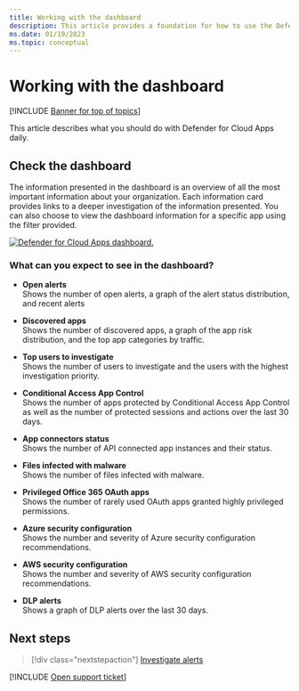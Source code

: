 ```yaml
---
title: Working with the dashboard
description: This article provides a foundation for how to use the Defender for Cloud Apps dashboard.
ms.date: 01/19/2023
ms.topic: conceptual
---
```

# Working with the dashboard

[!INCLUDE [Banner for top of topics](includes/banner.md)]

This article describes what you should do with Defender for Cloud Apps daily.  

## Check the dashboard

The information presented in the dashboard is an overview of all the most important information about your organization. Each information card provides links to a deeper investigation of the information presented. You can also choose to view the dashboard information for a specific app using the filter provided.

[![Defender for Cloud Apps dashboard.](media/dashboard-enhanced.png)](media/dashboard-enhanced.png#lightbox)

### What can you expect to see in the dashboard?

- **Open alerts**  
Shows the number of open alerts, a graph of the alert status distribution, and recent alerts

- **Discovered apps**  
Shows the number of discovered apps, a graph of the app risk distribution, and the top app categories by traffic.
- **Top users to investigate**  
Shows the number of users to investigate and the users with the highest investigation priority.
- **Conditional Access App Control**  
Shows the number of apps protected by Conditional Access App Control as well as the number of protected sessions and actions over the last 30 days.
- **App connectors status**  
Shows the number of API connected app instances and their status.
- **Files infected with malware**  
Shows the number of files infected with malware.
- **Privileged Office 365 OAuth apps**  
Shows the number of rarely used OAuth apps granted highly privileged permissions.
- **Azure security configuration**  
Shows the number and severity of Azure security configuration recommendations.
- **AWS security configuration**  
Shows the number and severity of AWS security configuration recommendations.
- **DLP alerts**  
Shows a graph of DLP alerts over the last 30 days.
<!-- - **Activity map**  
Shows the global spread of activities performed by users over the last 30 days. -->

## Next steps

> [!div class="nextstepaction"]
> [Investigate alerts](investigate.md)

[!INCLUDE [Open support ticket](includes/support.md)]
